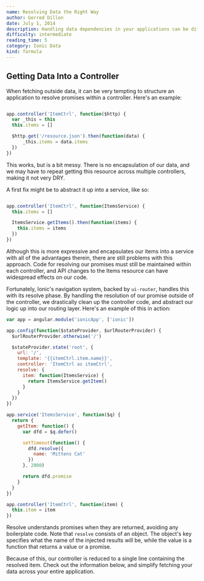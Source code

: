 ```yaml
---
name: Resolving Data the Right Way
author: Gerred Dillon
date: July 1, 2014
description: Handling data dependencies in your applications can be difficult. Learn how to use the router's resolve step to handle dependencies.
difficulty: intermediate
reading_time: 5
category: Ionic Data
kind: formula
---
```


## Getting Data Into a Controller

When fetching outside data, it can be very tempting to structure an application to resolve promises within a controller. Here's an example:

~~~js

app.controller('ItemCtrl', function($http) {
  var _this = this
  this.items = []

  $http.get('/resource.json').then(function(data) {
      _this.items = data.items
  })
})
~~~

This works, but is a bit messy. There is no encapsulation of our data, and we may have to repeat getting this resource across multiple controllers, making it not very DRY.

A first fix might be to abstract it up into a service, like so:

~~~js

app.controller('ItemCtrl', function(ItemsService) {
  this.items = []

  ItemsService.getItems().then(function(items) {
    this.items = items
  })
})
~~~

Although this is more expressive and encapsulates our items into a service with all of the advantages therein, there are still problems with this approach. Code for resolving our promises must still be maintained within each controller, and API changes to the Items resource can have widespread effects on our code.

Fortunately, Ionic's navigation system, backed by `ui-router`, handles this with its resolve phase. By handling the resolution of our promise outside of the controller, we drastically clean up the controller code, and abstract our logic up into our routing layer.
Here's an example of this in action:

~~~js
var app = angular.module('ionicApp', ['ionic'])

app.config(function($stateProvider, $urlRouterProvider) {
  $urlRouterProvider.otherwise('/')

  $stateProvider.state('root', {
    url: '/',
    template: '{{itemCtrl.item.name}}',
    controller: 'ItemCtrl as itemCtrl',
    resolve: {
      item: function(ItemsService) {
        return ItemsService.getItem()
      }
    }
  })
})

app.service('ItemsService', function($q) {
  return {
    getItem: function() {
      var dfd = $q.defer()

      setTimeout(function() {
        dfd.resolve({
          name: 'Mittens Cat'
        })
      }, 2000)

      return dfd.promise
    }
  }
})

app.controller('ItemCtrl', function(item) {
  this.item = item
})
~~~

Resolve understands promises when they are returned, avoiding any boilerplate code. Note that `resolve` consists of an object. The object's key specifies what the name of the injected results will be, while the value is a function that returns a value or a promise.

Because of this, our controller is reduced to a single line containing the resolved item. Check out the information below, and simplify fetching your data across your entire application.
